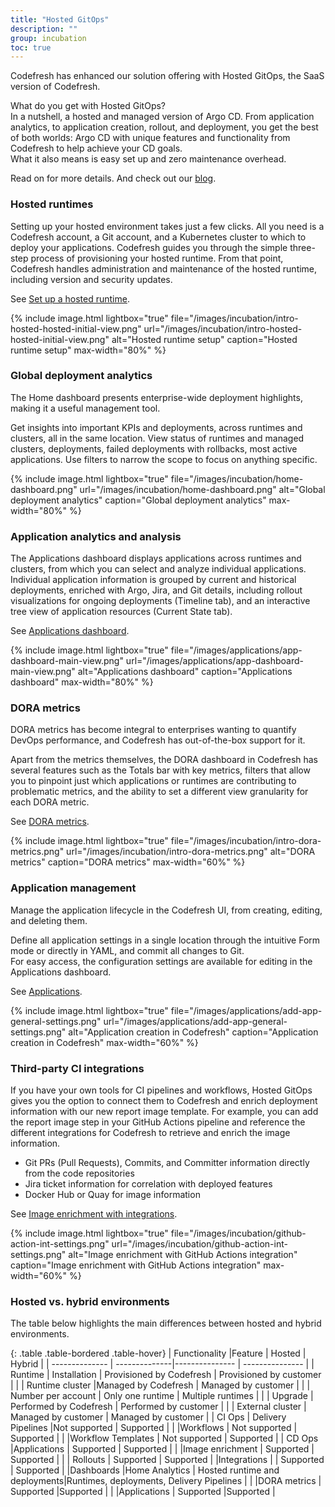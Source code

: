 ```yaml
---
title: "Hosted GitOps"
description: ""
group: incubation
toc: true
---
```



Codefresh has enhanced our solution offering with Hosted GitOps, the SaaS version of Codefresh.  

What do you get with Hosted GitOps?  
In a nutshell, a hosted and managed version of Argo CD. From application analytics, to application creation, rollout, and deployment, you get the best of both worlds: Argo CD with unique features and functionality from Codefresh to help achieve your CD goals.  
What it also means is easy set up and zero maintenance overhead.  

Read on for more details. And check out our [blog](https://codefresh.io/blog/codefresh-upends-continuous-delivery-with-hosted-gitops-platform-featuring-dora-dashboards-and-first-class-integrations-for-ci/).

### Hosted runtimes

Setting up your hosted environment takes just a few clicks. All you need is a Codefresh account, a Git account, and a Kubernetes cluster to which to deploy your applications.
Codefresh guides you through the simple three-step process of provisioning your hosted runtime.  From that point, Codefresh handles administration and maintenance of the hosted runtime, including version and security updates.  

See [Set up a hosted runtime]({{site.baseurl}}/docs/incubation/hosted-runtime/).

{% include 
	image.html 
	lightbox="true" 
	file="/images/incubation/intro-hosted-hosted-initial-view.png" 
	url="/images/incubation/intro-hosted-hosted-initial-view.png" 
	alt="Hosted runtime setup" 
	caption="Hosted runtime setup"
    max-width="80%" 
%}   

### Global deployment analytics  
The Home dashboard presents enterprise-wide deployment highlights, making it a useful management tool.  

Get insights into important KPIs and deployments, across runtimes and clusters, all in the same location. View status of runtimes and managed clusters, deployments, failed deployments with rollbacks, most active applications.  Use filters to narrow the scope to focus on anything specific.

{% include 
	image.html 
	lightbox="true" 
	file="/images/incubation/home-dashboard.png" 
	url="/images/incubation/home-dashboard.png" 
	alt="Global deployment analytics" 
	caption="Global deployment analytics"
    max-width="80%" 
%}


### Application analytics and analysis

The Applications dashboard displays applications across runtimes and clusters, from which you can select and analyze individual applications. Individual application information is grouped by current and historical deployments, enriched with Argo, Jira, and Git details, including rollout visualizations for ongoing deployments (Timeline tab), and an interactive tree view of application resources (Current State tab).

See [Applications dashboard]({{site.baseurl}}/docs/deployment/applications-dashboard/).

{% include 
	image.html 
	lightbox="true" 
	file="/images/applications/app-dashboard-main-view.png" 
	url="/images/applications/app-dashboard-main-view.png" 
	alt="Applications dashboard" 
	caption="Applications dashboard"
    max-width="80%" 
%}

### DORA metrics

DORA metrics has become integral to enterprises wanting to quantify DevOps performance, and Codefresh has out-of-the-box support for it. 

Apart from the metrics themselves, the DORA dashboard in Codefresh has several features such as the Totals bar with key metrics, filters that allow you to pinpoint just which applications or runtimes are contributing to problematic metrics, and the ability to set a different view granularity for each DORA metric.  

See [DORA metrics]({{site.baseurl}}/docs/reference/dora/).

{% include 
	image.html 
	lightbox="true" 
	file="/images/incubation/intro-dora-metrics.png" 
	url="/images/incubation/intro-dora-metrics.png" 
	alt="DORA metrics" 
	caption="DORA metrics"
    max-width="60%" 
%}


### Application management 
Manage the application lifecycle in the Codefresh UI, from creating, editing, and deleting them.  

Define all application settings in a single location through the intuitive Form mode or directly in YAML, and commit all changes to Git.  
For easy access, the configuration settings are available for editing in the Applications dashboard.

See [Applications]({{site.baseurl}}/docs/deployment/create-application/).

{% include 
	image.html 
	lightbox="true" 
	file="/images/applications/add-app-general-settings.png" 
	url="/images/applications/add-app-general-settings.png" 
	alt="Application creation in Codefresh" 
	caption="Application creation in Codefresh"
    max-width="60%" 
%}



### Third-party CI integrations

If you have your own tools for CI pipelines and workflows, Hosted GitOps gives you the option to connect them to Codefresh and enrich deployment information with our new report image template.  For example, you can add the report image step in your GitHub Actions pipeline and reference the different integrations for Codefresh to retrieve and enrich the image information.
 
* Git PRs (Pull Requests), Commits, and Committer information directly from the code repositories
* Jira ticket information for correlation with deployed features  
* Docker Hub or Quay for image information 

See [Image enrichment with integrations]({{site.baseurl}}/docs/integration/image-enrichment-overview/).

{% include 
	image.html 
	lightbox="true" 
	file="/images/incubation/github-action-int-settings.png" 
	url="/images/incubation/github-action-int-settings.png" 
	alt="Image enrichment with GitHub Actions integration" 
	caption="Image enrichment with GitHub Actions integration"
    max-width="60%" 
%}

### Hosted vs. hybrid environments
The table below highlights the main differences between hosted and hybrid environments.

{: .table .table-bordered .table-hover}
| Functionality           |Feature        |  Hosted                | Hybrid | 
| --------------          | --------------|--------------- | --------------- |
| Runtime                 | Installation       | Provisioned by Codefresh   | Provisioned by customer       | 
|                         | Runtime cluster   |Managed by Codefresh       | Managed by customer       | 
|                         | Number per account | Only one runtime           | Multiple runtimes            | 
|                         | Upgrade            | Performed by Codefresh     | Performed by customer | 
|                         | External cluster   | Managed by customer        | Managed by customer         |
| CI Ops                  | Delivery Pipelines |Not supported               | Supported  | 
|                         |Workflows           | Not supported              | Supported  | 
|                         |Workflow Templates  | Not supported              | Supported  | 
| CD  Ops                 |Applications        | Supported                  | Supported | 
|                         |Image enrichment    | Supported                  | Supported  | 
|                         | Rollouts           | Supported                  |  Supported  | 
|Integrations             |                    | Supported                  | Supported  | 
|Dashboards               |Home Analytics       | Hosted runtime and deployments|Runtimes, deployments, Delivery Pipelines | 
|                         |DORA metrics         | Supported                 |Supported        | 
|                         |Applications         | Supported                 |Supported        | 


